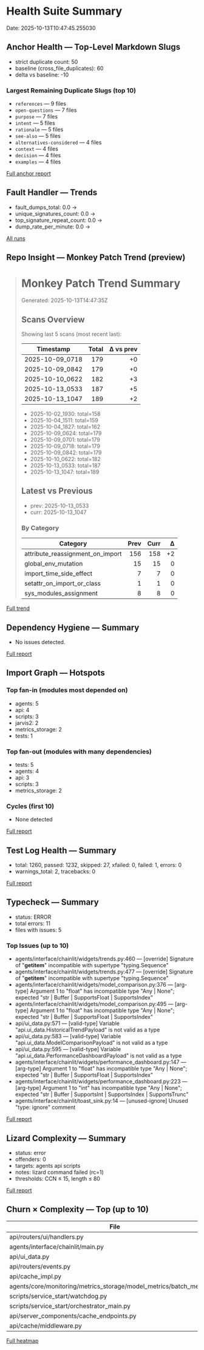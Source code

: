 # Health Suite Summary

Date: 2025-10-13T10:47:45.255030

## Anchor Health — Top-Level Markdown Slugs

- strict duplicate count: 50
- baseline (cross_file_duplicates): 60
- delta vs baseline: -10

### Largest Remaining Duplicate Slugs (top 10)

- `references` — 9 files
- `open-questions` — 7 files
- `purpose` — 7 files
- `intent` — 5 files
- `rationale` — 5 files
- `see-also` — 5 files
- `alternatives-considered` — 4 files
- `context` — 4 files
- `decision` — 4 files
- `examples` — 4 files

[Full anchor report](/.repo_studios/anchor_health/anchor_health-2025-10-13_1447/anchor_report.md)

## Fault Handler — Trends

- fault_dumps_total: 0.0 →
- unique_signatures_count: 0.0 →
- top_signature_repeat_count: 0.0 →
- dump_rate_per_minute: 0.0 →

[All runs](/.repo_studios/health/faulthandler/trends.json)

## Repo Insight — Monkey Patch Trend (preview)

> # Monkey Patch Trend Summary
>
> Generated: 2025-10-13T14:47:35Z
>
> ## Scans Overview
>
> Showing last 5 scans (most recent last):
>
> | Timestamp | Total | Δ vs prev |
> |---|---:|---:|
> | 2025-10-09_0718 | 179 | +0 |
> | 2025-10-09_0842 | 179 | +0 |
> | 2025-10-10_0622 | 182 | +3 |
> | 2025-10-13_0533 | 187 | +5 |
> | 2025-10-13_1047 | 189 | +2 |
>
> - 2025-10-02_1930: total=158
> - 2025-10-04_1511: total=159
> - 2025-10-04_1827: total=162
> - 2025-10-09_0624: total=179
> - 2025-10-09_0701: total=179
> - 2025-10-09_0718: total=179
> - 2025-10-09_0842: total=179
> - 2025-10-10_0622: total=182
> - 2025-10-13_0533: total=187
> - 2025-10-13_1047: total=189
>
> ## Latest vs Previous
>
> - prev: 2025-10-13_0533
> - curr: 2025-10-13_1047
>
> ### By Category
> | Category | Prev | Curr | Δ |
> |---|---:|---:|---:|
> | attribute_reassignment_on_import | 156 | 158 | +2 |
> | global_env_mutation | 15 | 15 | 0 |
> | import_time_side_effect | 7 | 7 | 0 |
> | setattr_on_import_or_class | 1 | 1 | 0 |
> | sys_modules_assignment | 8 | 8 | 0 |

[Full trend](/.repo_studios/monkey_patch/trend_latest.md)

## Dependency Hygiene — Summary

- No issues detected.

[Full report](/.repo_studios/dep_health/2025-10-13_1047/report.md)

## Import Graph — Hotspots

### Top fan-in (modules most depended on)

- agents: 5
- api: 4
- scripts: 3
- jarvis2: 2
- metrics_storage: 2
- tests: 1

### Top fan-out (modules with many dependencies)

- tests: 5
- agents: 4
- api: 3
- scripts: 3
- metrics_storage: 2

### Cycles (first 10)

- None detected

[Full report](/.repo_studios/import_graph/2025-10-13_1047/report.md)

## Test Log Health — Summary

- total: 1260, passed: 1232, skipped: 27, xfailed: 0, failed: 1, errors: 0
- warnings_total: 2, tracebacks: 0

[Full report](/.repo_studios/test_health/2025-10-13_1047/report.md)

## Typecheck — Summary

- status: ERROR
- total errors: 11
- files with issues: 5

### Top Issues (up to 10)

- agents/interface/chainlit/widgets/trends.py:460 — [override] Signature of "__getitem__" incompatible with supertype "typing.Sequence"
- agents/interface/chainlit/widgets/trends.py:477 — [override] Signature of "__getitem__" incompatible with supertype "typing.Sequence"
- agents/interface/chainlit/widgets/model_comparison.py:376 — [arg-type] Argument 1 to "float" has incompatible type "Any | None"; expected "str | Buffer | SupportsFloat | SupportsIndex"
- agents/interface/chainlit/widgets/model_comparison.py:495 — [arg-type] Argument 1 to "float" has incompatible type "Any | None"; expected "str | Buffer | SupportsFloat | SupportsIndex"
- api/ui_data.py:571 — [valid-type] Variable "api.ui_data.HistoricalTrendPayload" is not valid as a type
- api/ui_data.py:583 — [valid-type] Variable "api.ui_data.ModelComparisonPayload" is not valid as a type
- api/ui_data.py:595 — [valid-type] Variable "api.ui_data.PerformanceDashboardPayload" is not valid as a type
- agents/interface/chainlit/widgets/performance_dashboard.py:147 — [arg-type] Argument 1 to "float" has incompatible type "Any | None"; expected "str | Buffer | SupportsFloat | SupportsIndex"
- agents/interface/chainlit/widgets/performance_dashboard.py:223 — [arg-type] Argument 1 to "int" has incompatible type "Any | None"; expected "str | Buffer | SupportsInt | SupportsIndex | SupportsTrunc"
- agents/interface/chainlit/toast_sink.py:14 — [unused-ignore] Unused "type: ignore" comment

[Full report](/.repo_studios/typecheck/2025-10-13_1040/report.md)

## Lizard Complexity — Summary

- status: error
- offenders: 0
- targets: agents api scripts
- notes: lizard command failed (rc=1)
- thresholds: CCN ≤ 15, length ≤ 80

[Full report](/.repo_studios/lizard/2025-10-13_1040/report.md)

## Churn × Complexity — Top (up to 10)

| File | Churn | Complexity | Failures | Score |
|---|---:|---:|---:|---:|
| api/routers/ui/handlers.py | 10 | 101 | 0 | 11.0902 |
| agents/interface/chainlit/main.py | 5 | 447 | 0 | 10.9383 |
| api/ui_data.py | 10 | 81 | 0 | 10.5669 |
| api/routers/events.py | 6 | 123 | 0 | 9.3798 |
| api/cache_impl.py | 3 | 475 | 0 | 8.5471 |
| agents/core/monitoring/metrics_storage/model_metrics/batch_metrics.py | 4 | 131 | 0 | 7.8586 |
| scripts/service_start/watchdog.py | 4 | 108 | 0 | 7.5504 |
| scripts/service_start/orchestrator_main.py | 4 | 97 | 0 | 7.3792 |
| api/server_components/cache_endpoints.py | 6 | 42 | 0 | 7.3190 |
| api/cache/middleware.py | 3 | 190 | 0 | 7.2812 |

[Full heatmap](/.repo_studios/churn_complexity/2025-10-13_1047/heatmap.md)
